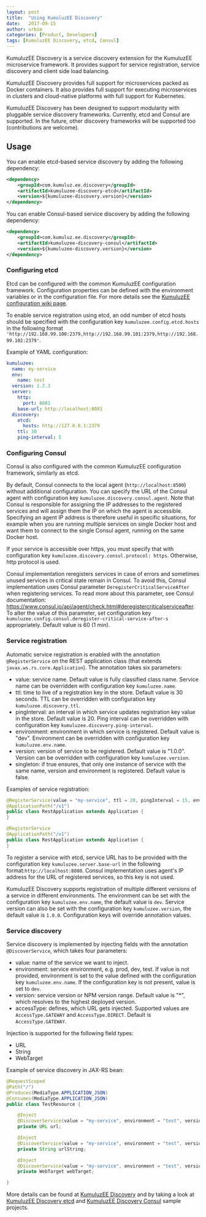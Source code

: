 ```yaml
---
layout: post
title:  "Using KumuluzEE Discovery"
date:   2017-09-15
author: urbim
categories: [Product, Developers]
tags: [KumuluzEE Discovery, etcd, Consul]
---
```


KumuluzEE Discovery is a service discovery extension for the KumuluzEE microservice framework. It provides support for service registration, service discovery and client side load balancing.

KumuluzEE Discovery provides full support for microservices packed as Docker containers. It also provides full support for executing microservices in clusters and cloud-native platforms with full support for Kubernetes.

KumuluzEE Discovery has been designed to support modularity with pluggable service discovery frameworks. Currently, etcd and Consul are supported. In the future, other discovery frameworks will be supported too (contributions are welcome).

## Usage

You can enable etcd-based service discovery by adding the following dependency:
```xml
<dependency>
    <groupId>com.kumuluz.ee.discovery</groupId>
    <artifactId>kumuluzee-discovery-etcd</artifactId>
    <version>${kumuluzee-discovery.version}</version>
</dependency>
```

You can enable Consul-based service discovery by adding the following dependency:
```xml
<dependency>
    <groupId>com.kumuluz.ee.discovery</groupId>
    <artifactId>kumuluzee-discovery-consul</artifactId>
    <version>${kumuluzee-discovery.version}</version>
</dependency>
```

<!--more-->

### Configuring etcd

Etcd can be configured with the common KumuluzEE configuration framework. Configuration properties can be defined with
the environment variables or in the configuration file. For more details see the
[KumuluzEE configuration wiki page](https://github.com/kumuluz/kumuluzee/wiki/Configuration).

To enable service registration using etcd, an odd number of etcd hosts should be specified with the configuration key
`kumuluzee.config.etcd.hosts` in the following format
`'http://192.168.99.100:2379,http://192.168.99.101:2379,http://192.168.99.102:2379'`.

Example of YAML configuration:

```yaml
kumuluzee:
  name: my-service
  env:
    name: test
  version: 1.2.3
  server:
    http:
      port: 8081
    base-url: http://localhost:8081
  discovery:
    etcd:
      hosts: http://127.0.0.1:2379
    ttl: 30
    ping-interval: 5
```

### Configuring Consul

Consul is also configured with the common KumuluzEE configuration framework, similarly as etcd.

By default, Consul connects to the local agent (`http://localhost:8500`) without additional configuration. You can
specify the URL of the Consul agent with configuration key `kumuluzee.discovery.consul.agent`. Note that Consul is
responsible for assigning the IP addresses to the registered services and will assign them the IP on which the agent is
accessible. Specifying an agent IP address is therefore useful in specific situations, for example when you are running
multiple services on single Docker host and want them to connect to the single Consul agent, running on the same Docker
host.

If your service is accessible over https, you must specify that with configuration key
`kumuluzee.discovery.consul.protocol: https`. Otherwise, http protocol is used.

Consul implementation reregisters services in case of errors and sometimes unused services in critical state remain in
Consul. To avoid this, Consul implementation uses Consul parameter `DeregisterCriticalServiceAfter` when registering
services. To read more about this parameter, see Consul documentation: https://www.consul.io/api/agent/check.html#deregistercriticalserviceafter.
To alter the value of this parameter, set configuration key `kumuluzee.config.consul.deregister-critical-service-after-s`
appropriately. Default value is 60 (1 min).

### Service registration

Automatic service registration is enabled with the annotation `@RegisterService` on the REST application class (that extends
`javax.ws.rs.core.Application`). The annotation takes six parameters:

- value: service name. Default value is fully classified class name. Service name can be overridden with configuration key `kumuluzee.name`.
- ttl: time to live of a registration key in the store. Default value is 30 seconds. TTL can be overridden with configuration key `kumuluzee.discovery.ttl`.
- pingInterval: an interval in which service updates registration key value in the store. Default value is 20. Ping interval can be overridden with configuration key `kumuluzee.discovery.ping-interval`.
- environment: environment in which service is registered. Default value is "dev". Environment can be overridden with configuration key `kumuluzee.env.name`.
- version: version of service to be registered. Default value is "1.0.0". Version can be overridden with configuration key `kumuluzee.version`.
- singleton: if true ensures, that only one instance of service with the same name, version and environment is
registered. Default value is false.

Examples of service registration:
```java
@RegisterService(value = "my-service", ttl = 20, pingInterval = 15, environment = "test", version = "1.0.0", singleton = false)
@ApplicationPath("/v1")
public class RestApplication extends Application {
}
```

```java
@RegisterService
@ApplicationPath("/v1")
public class RestApplication extends Application {
}
```

To register a service with etcd, service URL has to be provided with the configuration key `kumuluzee.server.base-url` in
the following format:`http://localhost:8080`. Consul implementation uses agent's IP address for the URL of registered
services, so this key is not used.

KumuluzEE Discovery supports registration of multiple different versions of a service in different environments. The
environment can be set with the configuration key `kumuluzee.env.name`, the default value is `dev`. Service version can
also be set with the configuration key `kumuluzee.version`, the default value is `1.0.0`. Configuration keys will
override annotation values.

### Service discovery

Service discovery is implemented by injecting fields with the annotation `@DiscoverService`, which takes four parameters:

- value: name of the service we want to inject.
- environment: service environment, e.g. prod, dev, test. If value is not provided, environment is set to the value
defined with the configuration key `kumuluzee.env.name`. If the configuration key is not present, value is set to `dev`.
- version: service version or NPM version range. Default value is "*", which resolves to the highest deployed
version.
- accessType: defines, which URL gets injected. Supported values are `AccessType.GATEWAY` and `AccessType.DIRECT`.
Default is `AccessType.GATEWAY`.

Injection is supported for the following field types:

- URL
- String
- WebTarget

Example of service discovery in JAX-RS bean:
```java
@RequestScoped
@Path("/")
@Produces(MediaType.APPLICATION_JSON)
@Consumes(MediaType.APPLICATION_JSON)
public class TestResource {

    @Inject
    @DiscoverService(value = "my-service", environment = "test", version = "1.0.0")
    private URL url;

    @Inject
    @DiscoverService(value = "my-service", environment = "test", version = "1.0.0")
    private String urlString;

    @Inject
    @DiscoverService(value = "my-service", environment = "test", version = "1.0.0")
    private WebTarget webTarget;

}
```

More details can be found at [KumuluzEE Discovery](https://github.com/kumuluz/kumuluzee-discovery/blob/master/README.md) and by taking a look at [KumuluzEE Discovery etcd](https://github.com/kumuluz/kumuluzee-samples/tree/master/kumuluzee-discovery-etcd) and [KumuluzEE Discovery Consul](https://github.com/kumuluz/kumuluzee-samples/tree/master/kumuluzee-discovery-consul) sample projects.

